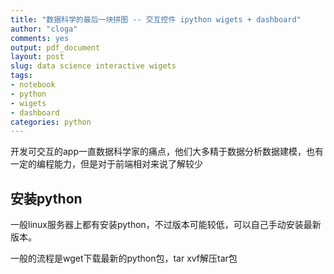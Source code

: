 ```yaml
---
title: "数据科学的最后一块拼图 -- 交互控件 ipython wigets + dashboard"
author: "cloga"
comments: yes
output: pdf_document
layout: post
slug: data science interactive wigets
tags:
- notebook
- python
- wigets
- dashboard
categories: python
---
```


开发可交互的app一直数据科学家的痛点，他们大多精于数据分析数据建模，也有一定的编程能力，但是对于前端相对来说了解较少

## 安装python

一般linux服务器上都有安装python，不过版本可能较低，可以自己手动安装最新版本。

一般的流程是wget下载最新的python包，tar xvf解压tar包